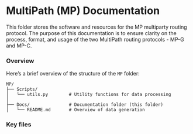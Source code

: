 # MultiPath (MP) Documentation

This folder stores the software and resources for the MP multiparty routing protocol. The purpose of this documentation is to ensure clarity on the process, format, and usage of the two MultiPath routing protocols - MP-G and MP-C.

### Overview

Here’s a brief overview of the structure of the ``MP`` folder:

```
MP/
├── Scripts/               
│   └── utils.py        # Utility functions for data processing
│
├── Docs/               # Documentation folder (this folder)
│   └── README.md       # Overview of data generation
```

### Key files